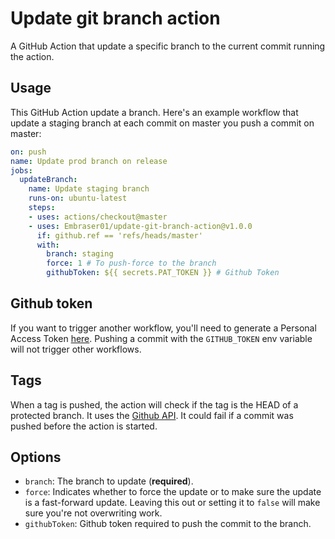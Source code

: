 # Update git branch action

A GitHub Action that update a specific branch to the current commit running the action.

## Usage

This GitHub Action update a branch. Here's an example workflow that update a staging branch at
each commit on master you push a commit on master:

```yaml
on: push
name: Update prod branch on release
jobs:
  updateBranch:
    name: Update staging branch
    runs-on: ubuntu-latest
    steps:
    - uses: actions/checkout@master
    - uses: Embraser01/update-git-branch-action@v1.0.0
      if: github.ref == 'refs/heads/master'
      with:
        branch: staging
        force: 1 # To push-force to the branch
        githubToken: ${{ secrets.PAT_TOKEN }} # Github Token
```

## Github token

If you want to trigger another workflow, you'll need to generate a Personal Access Token
[here](https://github.com/settings/tokens). Pushing a commit with the `GITHUB_TOKEN` env
variable will not trigger other workflows.

## Tags

When a tag is pushed, the action will check if the tag is the HEAD of a protected branch. It
uses the
[Github API](https://developer.github.com/v3/repos/commits/#list-branches-for-head-commit). It
could fail if a commit was pushed before the action is started.

## Options

- `branch`: The branch to update (**required**).
- `force`: Indicates whether to force the update or to make sure the update is a fast-forward
  update. Leaving this out or setting it to `false` will make sure you're not overwriting work.
- `githubToken`: Github token required to push the commit to the branch.
